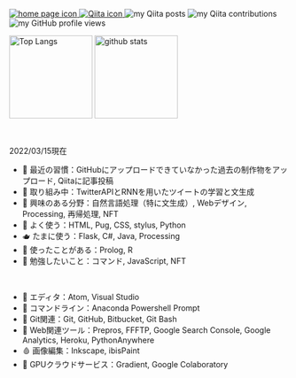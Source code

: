 <p>
  <a href="https://probabilityhill.github.io/okadanao.github.io/" target="_blank" rel="noopener">
    <img alt="home page icon" src="https://img.shields.io/badge/-HP-red?style=flat&amp;logo=homeassistant&amp;logoColor=white">
  </a>  
  <a href="http://qiita.com/probabilityhill" target="_blank" rel="noopener">
    <img alt="Qiita icon" src="https://img.shields.io/badge/-Qiita-55C500?style=flat&amp;logo=qiita&amp;logoColor=white">
  </a>
  <img alt="my Qiita posts" src="https://qiita-badge.apiapi.app/s/probabilityhill/posts.svg" />
  <img alt="my Qiita contributions" src="https://qiita-badge.apiapi.app/s/probabilityhill/contributions.svg" />
  <img alt="my GitHub profile views" src="https://komarev.com/ghpvc/?username=probabilityhill&color=yellow" />
</p>

<p>
  <img alt="Top Langs" height="150" src="https://github-readme-stats.vercel.app/api/top-langs/?username=probabilityhill&layout=compact&hide_title=true&hide_border=true&langs_count=10&theme=dracula" />
  <img alt="github stats" height="150" src="https://github-readme-stats.vercel.app/api?username=probabilityhill&count_private=true&show_icons=true&hide_border=true&hide_title=true&include_all_commits=true&theme=dracula" />
</p>

<br>

<!-- - 🧬💊🩸🍂🗿🕯️🥑🍋🧀🥩🍚🍣🍰🫖🔰 -->
2022/03/15現在
- 🍂 最近の習慣：GitHubにアップロードできていなかった過去の制作物をアップロード, Qiitaに記事投稿  
- 🍋 取り組み中：TwitterAPIとRNNを用いたツイートの学習と文生成  
- 🥑 興味のある分野：自然言語処理（特に文生成）, Webデザイン, Processing, 再帰処理, NFT  
- 🧀 よく使う：HTML, Pug, CSS, stylus, Python  
- 🫖 たまに使う：Flask, C#, Java, Processing
- 🍰 使ったことがある：Prolog, R
- 🎴 勉強したいこと：コマンド, JavaScript, NFT
<br>

- 🥩 エディタ：Atom, Visual Studio
- 🍣 コマンドライン：Anaconda Powershell Prompt
- 🧬 Git関連：Git, GitHub, Bitbucket, Git Bash
- 🍟 Web関連ツール：Prepros, FFFTP, Google Search Console, Google Analytics, Heroku, PythonAnywhere
- 🩸 画像編集：Inkscape, ibisPaint
- 🗿 GPUクラウドサービス：Gradient, Google Colaboratory

